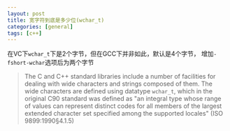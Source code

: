 ```yaml
---
layout: post
title: 宽字符到底是多少位(wchar_t)
categories: [general]
tags: [c++]
---
```


在VC下`wchar_t`下是2个字节，但在GCC下并非如此，默认是4个字节，
增加`-fshort-wchar`选项后为两个字节

> The C and C++ standard libraries include a number of facilities for
> dealing with wide characters and strings composed of them. The wide
> characters are defined using datatype `wchar_t`, which in the original
> C90 standard was defined as "an integral type whose range of values can
> represent distinct codes for all members of the largest extended
> character set specified among the supported locales" (ISO 9899:1990§4.1.5)
